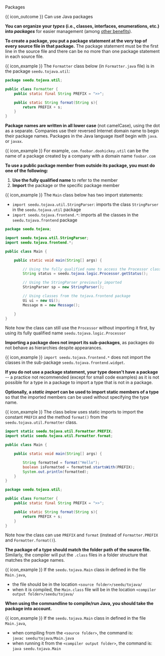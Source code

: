 <span id="title">Packages</span>

<span id="prereqs"></span>

<span id="outcomes">{{ icon_outcome }} Can use Java packages</span>

<div id="body">

**You can organize your _types_ (i.e., classes, interfaces, enumerations, etc.) into _packages_** for easier management (among [other benefits](https://www.tutorialspoint.com/Advantages-of-using-packages-in-Java)).

**To create a package, you put a package statement at the very top of every source file in that package.** The package statement must be the first line in the source file and there can be no more than one package statement in each source file.

<box>

{{ icon_example }} The `Formatter` class below (in `Formatter.java` file) is in the package `seedu.tojava.util`:

```java
package seedu.tojava.util;

public class Formatter {
    public static final String PREFIX = ">>";

    public static String format(String s){
        return PREFIX + s;
    }
}
```

</box>

**Package names are written in all lower case** (not camelCase), using the dot as a separate. Companies use their reversed Internet domain name to begin their package names. Packages in the Java language itself begin with `java`. or `javax`.

<box>

{{ icon_example }} For example, `com.foobar.doohickey.util` can be the name of a package created by a company with a domain name `foobar.com`

</box>

**To use a public <tooltip content="types contained in the package">package member</tooltip> from outside its package, you must do one of the following:**

1. **Use the <tooltip content="type name prefixed by the package name e.g., `java.io.IOException`">fully qualified name</tooltip>** to refer to the member
1. **Import** the package or the specific package member

<box>

{{ icon_example }} The `Main` class below has two import statements:

* `import seedu.tojava.util.StringParser`: imports the class `StringParser` in the `seedu.tojava.util` package
* `import seedu.tojava.frontend.*`: imports all the classes in the `seedu.tojava.frontend` package

```java
package seedu.tojava;

import seedu.tojava.util.StringParser;
import seedu.tojava.frontend.*;

public class Main {

    public static void main(String[] args) {

        // Using the fully qualified name to access the Processor class
        String status = seedu.tojava.logic.Processor.getStatus();

        // Using the StringParser previously imported
        StringParser sp = new StringParser();

        // Using classes from the tojava.frontend package
        Ui ui = new Ui();
        Message m = new Message();

    }
}
```

Note how the class can still use the `Processor` without importing it first, by using its fully qualified name `seedu.tojava.logic.Processor`

</box>

**Importing a package does not import its sub-packages**, as packages do not behave as hierarchies despite appearances.

<box>

{{ icon_example }} `import seedu.tojava.frontend.*` does not import the classes in the sub-package `seedu.tojava.frontend.widget`.

</box>

**If you do not use a package statement, your type doesn't have a package** -- a practice not recommended (except for small code examples) as it is not possible for a type in a package to import a type that is not in a package.

**Optionally, a _static import_ can be used to import static members of a type** so that the imported members can be used without specifying the type name.

<box>

{{ icon_example }} The class below uses static imports to import the constant `PREFIX` and the method `format()` from the `seedu.tojava.util.Formatter` class.

```java
import static seedu.tojava.util.Formatter.PREFIX;
import static seedu.tojava.util.Formatter.format;

public class Main {

    public static void main(String[] args) {

        String formatted = format("Hello");
        boolean isFormatted = formatted.startsWith(PREFIX);
        System.out.println(formatted);
    }
}
```

<panel type="seamless" header="`Foramtter` class">

```java
package seedu.tojava.util;

public class Formatter {
    public static final String PREFIX = ">>";

    public static String format(String s){
        return PREFIX + s;
    }
}
```
</panel>

Note how the class can use `PREFIX` and `format` (instead of `Formatter.PREFIX` and `Formatter.format()`).

</box>

**The package of a type should match the folder path of the source file.** Similarly, the compiler will put the `.class` files in a folder structure that matches the package names.

<box>

{{ icon_example }} If the `seedu.tojava.Main` class in defined in the file `Main.java`,
* the file should be in the location `<source folder>/seedu/tojava/`
* when it is compiled, the `Main.class` file will be in the location `<compiler output folder>/seedu/tojava/`

</box>

**When using the commandline to compile/run Java, you should take the package into account.**

<box>

{{ icon_example }} If the `seedu.tojava.Main` class in defined in the file `Main.java`,
* when compiling from the `<source folder>`, the command is:<br>
  `javac seedu/tojava/Main.java`
* when running it from the `<compiler output folder>`, the command is:<br>
  `java seedu.tojava.Main`

</box>

</div>

<div id="extras">
  <include src="resourcesPanel.md" boilerplate />
  <include src="exercisesPanel.md" boilerplate />
</div>